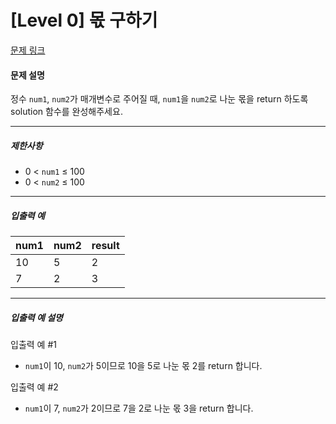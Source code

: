 # [Level 0] 몫 구하기

[문제 링크](https://school.programmers.co.kr/learn/courses/30/lessons/120805)

#### 문제 설명

정수 ```num1```, ```num2```가 매개변수로 주어질 때, ```num1```을 ```num2```로 나눈 몫을 return 하도록 solution 함수를 완성해주세요.

---

##### 제한사항

- 0 < ```num1``` ≤ 100
- 0 < ```num2``` ≤ 100

---

##### 입출력 예

|num1|num2|result|
|:---|:---|:---|
|10|5|2|
|7|2|3|

---

##### 입출력 예 설명

입출력 예 #1

- ```num1```이 10, ```num2```가 5이므로 10을 5로 나눈 몫 2를 return 합니다.

입출력 예 #2

- ```num1```이 7, ```num2```가 2이므로 7을 2로 나눈 몫 3을 return 합니다.
